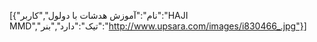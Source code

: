 [{"نام":"آموزش هدشات با دولول","کاربر":"HAJI MMD","تیک":"دارد","بنر":"http://www.upsara.com/images/i830466_.jpg"}] 
